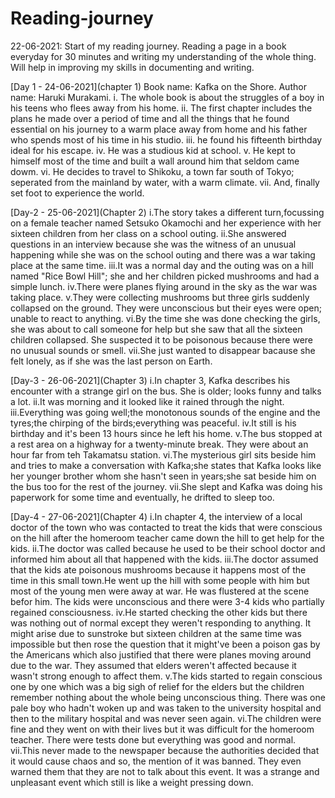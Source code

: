 # Reading-journey
22-06-2021: Start of my reading journey.
Reading a page in a book everyday for 30 minutes and writing my understanding of the whole thing.
Will help in improving my skills in documenting and writing.

[Day 1 - 24-06-2021](chapter 1)
Book name: Kafka on the Shore.
Author name: Haruki Murakami.
i. The whole book is about the struggles of a boy in his teens who flees away from his home.
ii. The first chapter includes the plans he made over a period of time and all the things that he found essential on his journey to a warm place away from home and his father who spends most of his time in his studio.
iii. he found his fifteenth birthday ideal for his escape.
iv. He was a studious kid at school.
v. He kept to himself most of the time and built a wall around him that seldom came dowm.
vi. He decides to travel to Shikoku, a town far south of Tokyo; seperated from the mainland by water, with a warm climate.
vii. And, finally set foot to experience the world. 

[Day-2 - 25-06-2021](Chapter 2)
i.The story takes a different turn,focussing on a female teacher named Setsuko Okamochi and her experience with her sixteen children from her class on a school outing.
ii.She answered questions in an interview because she was the witness of an unusual happening while she was on the school outing and there was a war taking place at the same time.
iii.It was a normal day and the outing was on a hill named "Rice Bowl Hill"; she and her children picked mushrooms and had a simple lunch.
iv.There were planes flying around in the sky as the war was taking place.
v.They were collecting mushrooms but three girls suddenly collapsed on the ground. They were unconscious but their eyes were open; unable to react to anything.
vi.By the time she was done checking the girls, she was about to call someone for help but she saw that all the sixteen children collapsed. She suspected it to be poisonous because there were no unusual sounds or smell.
vii.She just wanted to disappear bacause she felt lonely, as if she was the last person on Earth.

[Day-3 - 26-06-2021](Chapter 3)
i.In chapter 3, Kafka describes his encounter with a strange girl on the bus. She is older; looks funny and talks a lot.
ii.It was morning and it looked like it rained through the night.
iii.Everything was going well;the monotonous sounds of the engine and the tyres;the chirping of the birds;everything was peaceful.
iv.It still is his birthday and it's been 13 hours since he left his home.
v.The bus stopped at a rest area on a highway for a twenty-minute break. They were about an hour far from teh Takamatsu station.
vi.The mysterious girl sits beside him and tries to make a conversation with Kafka;she states that Kafka looks like her younger brother whom she hasn't seen in years;she sat beside him on the bus too for the rest of the journey.
vii.She slept and Kafka was doing his paperwork for some time and eventually, he drifted to sleep too.

[Day-4 - 27-06-2021](Chapter 4)
i.In chapter 4, the interview of a local doctor of the town who was contacted to treat the kids that were conscious on the hill after the homeroom teacher came down the hill to get help for the kids.
ii.The doctor was called because he used to be their school doctor and informed him about all that happened with the kids.
iii.The doctor assumed that the kids ate poisonous mushrooms because it happens most of the time in this small town.He went up the hill with some people with him but most of the young men were away at war. He was flustered at the scene befor him. The kids were unconscious and there were 3-4 kids who partially regained consciousness.
iv.He started checking the other kids but there was nothing out of normal except they weren't responding to anything. It might arise due to sunstroke but sixteen children at the same time was impossible but then rose the question that it might've been a poison gas by the Americans which also justified that there were planes moving around due to the war. They assumed that elders weren't affected because it wasn't strong enough to affect them.
v.The kids started to regain conscious one by one which was a big sigh of relief for the elders but the children remember nothing about the whole being unconscious thing. There was one pale boy who hadn't woken up and was taken to the university hospital and then to the military hospital and was never seen again.
vi.The children were fine and they went on with their lives but it was difficult for the homeroom teacher. There were tests done but everything was good and normal.
vii.This never made to the newspaper because the authorities decided that it would cause chaos and so, the mention of it was banned. They even warned them that they are not to talk about this event. It was a strange and unpleasant event which still is like a weight pressing down.
